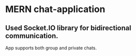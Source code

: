 # MERN chat-application
## Used Socket.IO library for bidirectional communication.
App supports both group and private chats. 
